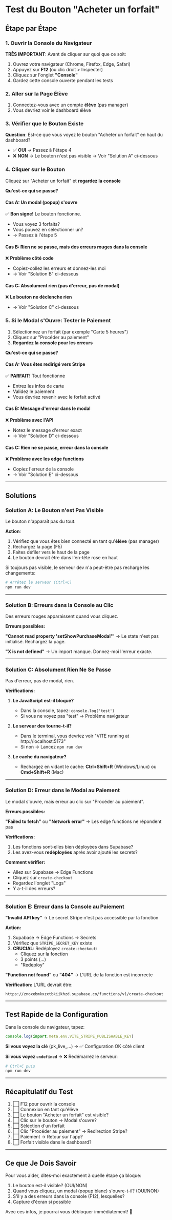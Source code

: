 # Test du Bouton "Acheter un forfait"

## Étape par Étape

### 1. Ouvrir la Console du Navigateur

**TRÈS IMPORTANT**: Avant de cliquer sur quoi que ce soit:

1. Ouvrez votre navigateur (Chrome, Firefox, Edge, Safari)
2. Appuyez sur **F12** (ou clic droit > Inspecter)
3. Cliquez sur l'onglet **"Console"**
4. Gardez cette console ouverte pendant les tests

### 2. Aller sur la Page Élève

1. Connectez-vous avec un compte **élève** (pas manager)
2. Vous devriez voir le dashboard élève

### 3. Vérifier que le Bouton Existe

**Question**: Est-ce que vous voyez le bouton "Acheter un forfait" en haut du dashboard?

- ✅ **OUI** → Passez à l'étape 4
- ❌ **NON** → Le bouton n'est pas visible → Voir "Solution A" ci-dessous

### 4. Cliquer sur le Bouton

Cliquez sur "Acheter un forfait" et **regardez la console**

**Qu'est-ce qui se passe?**

#### Cas A: Un modal (popup) s'ouvre
✅ **Bon signe!** Le bouton fonctionne.
- Vous voyez 3 forfaits?
- Vous pouvez en sélectionner un?
- → Passez à l'étape 5

#### Cas B: Rien ne se passe, mais des erreurs rouges dans la console
❌ **Problème côté code**
- Copiez-collez les erreurs et donnez-les moi
- → Voir "Solution B" ci-dessous

#### Cas C: Absolument rien (pas d'erreur, pas de modal)
❌ **Le bouton ne déclenche rien**
- → Voir "Solution C" ci-dessous

### 5. Si le Modal s'Ouvre: Tester le Paiement

1. Sélectionnez un forfait (par exemple "Carte 5 heures")
2. Cliquez sur "Procéder au paiement"
3. **Regardez la console pour les erreurs**

**Qu'est-ce qui se passe?**

#### Cas A: Vous êtes redirigé vers Stripe
✅ **PARFAIT!** Tout fonctionne
- Entrez les infos de carte
- Validez le paiement
- Vous devriez revenir avec le forfait activé

#### Cas B: Message d'erreur dans le modal
❌ **Problème avec l'API**
- Notez le message d'erreur exact
- → Voir "Solution D" ci-dessous

#### Cas C: Rien ne se passe, erreur dans la console
❌ **Problème avec les edge functions**
- Copiez l'erreur de la console
- → Voir "Solution E" ci-dessous

---

## Solutions

### Solution A: Le Bouton n'est Pas Visible

Le bouton n'apparaît pas du tout.

**Action**:
1. Vérifiez que vous êtes bien connecté en tant qu'**élève** (pas manager)
2. Rechargez la page (F5)
3. Faites défiler vers le haut de la page
4. Le bouton devrait être dans l'en-tête rose en haut

Si toujours pas visible, le serveur dev n'a peut-être pas rechargé les changements:
```bash
# Arrêtez le serveur (Ctrl+C)
npm run dev
```

---

### Solution B: Erreurs dans la Console au Clic

Des erreurs rouges apparaissent quand vous cliquez.

**Erreurs possibles:**

**"Cannot read property 'setShowPurchaseModal'"**
→ Le state n'est pas initialisé. Rechargez la page.

**"X is not defined"**
→ Un import manque. Donnez-moi l'erreur exacte.

---

### Solution C: Absolument Rien Ne Se Passe

Pas d'erreur, pas de modal, rien.

**Vérifications:**

1. **Le JavaScript est-il bloqué?**
   - Dans la console, tapez: `console.log('test')`
   - Si vous ne voyez pas "test" → Problème navigateur

2. **Le serveur dev tourne-t-il?**
   - Dans le terminal, vous devriez voir "VITE running at http://localhost:5173"
   - Si non → Lancez `npm run dev`

3. **Le cache du navigateur?**
   - Rechargez en vidant le cache: **Ctrl+Shift+R** (Windows/Linux) ou **Cmd+Shift+R** (Mac)

---

### Solution D: Erreur dans le Modal au Paiement

Le modal s'ouvre, mais erreur au clic sur "Procéder au paiement".

**Erreurs possibles:**

**"Failed to fetch"** ou **"Network error"**
→ Les edge functions ne répondent pas

**Vérifications:**
1. Les fonctions sont-elles bien déployées dans Supabase?
2. Les avez-vous **redéployées** après avoir ajouté les secrets?

**Comment vérifier:**
- Allez sur Supabase → Edge Functions
- Cliquez sur `create-checkout`
- Regardez l'onglet "Logs"
- Y a-t-il des erreurs?

---

### Solution E: Erreur dans la Console au Paiement

**"Invalid API key"**
→ Le secret Stripe n'est pas accessible par la fonction

**Action:**
1. Supabase → Edge Functions → Secrets
2. Vérifiez que `STRIPE_SECRET_KEY` existe
3. **CRUCIAL**: Redéployez `create-checkout`:
   - Cliquez sur la fonction
   - 3 points (...)
   - "Redeploy"

**"Function not found"** ou **"404"**
→ L'URL de la fonction est incorrecte

**Vérification:**
L'URL devrait être:
```
https://znoxebmkxzxtbkiikhzd.supabase.co/functions/v1/create-checkout
```

---

## Test Rapide de la Configuration

Dans la console du navigateur, tapez:

```javascript
console.log(import.meta.env.VITE_STRIPE_PUBLISHABLE_KEY)
```

**Si vous voyez la clé** (pk_live_...) → ✅ Configuration OK côté client

**Si vous voyez `undefined`** → ❌ Redémarrez le serveur:
```bash
# Ctrl+C puis
npm run dev
```

---

## Récapitulatif du Test

1. ⬜ F12 pour ouvrir la console
2. ⬜ Connexion en tant qu'élève
3. ⬜ Le bouton "Acheter un forfait" est visible?
4. ⬜ Clic sur le bouton → Modal s'ouvre?
5. ⬜ Sélection d'un forfait
6. ⬜ Clic "Procéder au paiement" → Redirection Stripe?
7. ⬜ Paiement → Retour sur l'app?
8. ⬜ Forfait visible dans le dashboard?

---

## Ce que Je Dois Savoir

Pour vous aider, dites-moi exactement à quelle étape ça bloque:

1. Le bouton est-il visible? (OUI/NON)
2. Quand vous cliquez, un modal (popup blanc) s'ouvre-t-il? (OUI/NON)
3. S'il y a des erreurs dans la console (F12), lesquelles?
4. Capture d'écran si possible

Avec ces infos, je pourrai vous débloquer immédiatement! 🚀
